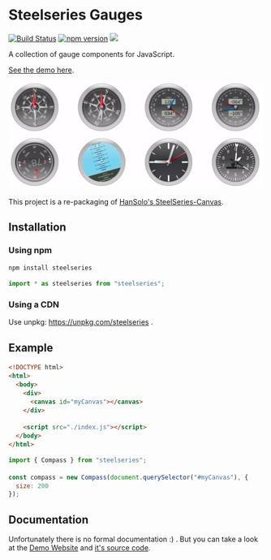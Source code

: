 
# Steelseries Gauges

[![Build Status](https://travis-ci.org/nicolas-van/steelseries.svg?branch=master)](https://travis-ci.org/nicolas-van/steelseries) [![npm version](https://img.shields.io/npm/v/steelseries.svg)](https://www.npmjs.com/package/steelseries) [![](https://github.com/nicolas-van/steelseries/workflows/Node%20CI/badge.svg)](https://github.com/nicolas-van/steelseries/actions)

A collection of gauge components for JavaScript.

[See the demo here](https://nicolas-van.github.io/steelseries/).

![gauges](./gauges.gif)

This project is a re-packaging of [HanSolo's SteelSeries-Canvas](https://github.com/HanSolo/SteelSeries-Canvas).

## Installation

### Using npm

```bash
npm install steelseries
```

```javascript
import * as steelseries from "steelseries";
```

### Using a CDN

Use unpkg: https://unpkg.com/steelseries .

## Example

```html
<!DOCTYPE html>
<html>
  <body>
    <div>
      <canvas id="myCanvas"></canvas>
    </div>

    <script src="./index.js"></script>
  </body>
</html>
```

```javascript
import { Compass } from "steelseries";

const compass = new Compass(document.querySelector("#myCanvas"), {
  size: 200
});
```

## Documentation

Unfortunately there is no formal documentation :) . But you can take a look at the [Demo Website](https://nicolas-van.github.io/steelseries/) and [it's source code](https://github.com/nicolas-van/steelseries/tree/develop/srcdocs).
